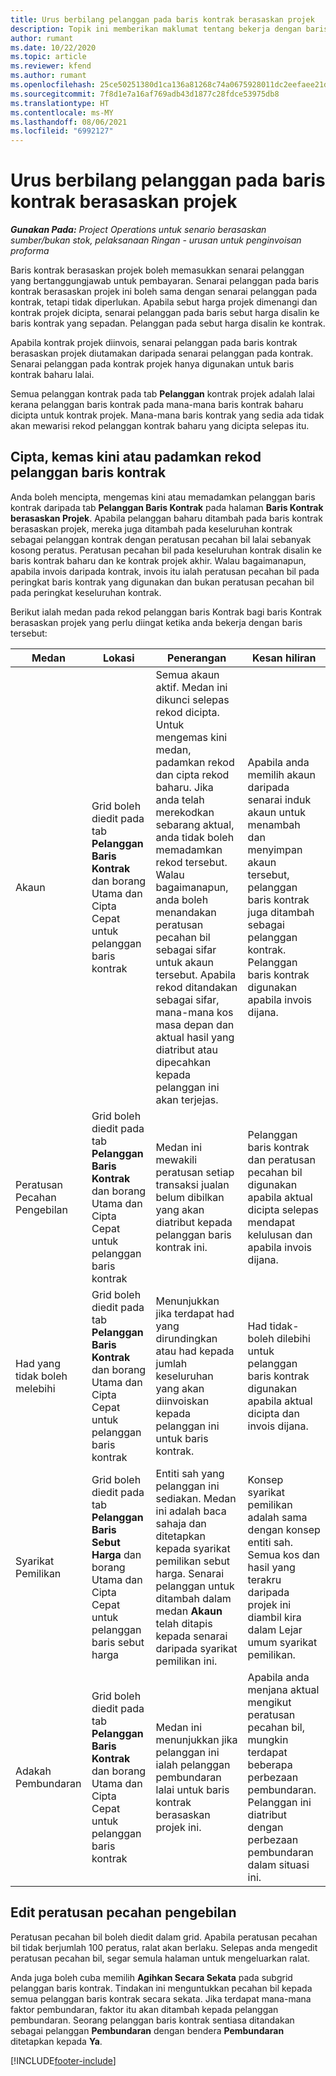 ```yaml
---
title: Urus berbilang pelanggan pada baris kontrak berasaskan projek
description: Topik ini memberikan maklumat tentang bekerja dengan baris kontrak dan kontrak yang mengandungi berbilang pelanggan.
author: rumant
ms.date: 10/22/2020
ms.topic: article
ms.reviewer: kfend
ms.author: rumant
ms.openlocfilehash: 25ce50251380d1ca136a81268c74a0675928011dc2eefaee21df83cdd62845a9
ms.sourcegitcommit: 7f8d1e7a16af769adb43d1877c28fdce53975db8
ms.translationtype: HT
ms.contentlocale: ms-MY
ms.lasthandoff: 08/06/2021
ms.locfileid: "6992127"
---
```

# <a name="manage-multiple-customers-on-project-based-contract-lines"></a>Urus berbilang pelanggan pada baris kontrak berasaskan projek

_**Gunakan Pada:** Project Operations untuk senario berasaskan sumber/bukan stok, pelaksanaan Ringan - urusan untuk penginvoisan proforma_

Baris kontrak berasaskan projek boleh memasukkan senarai pelanggan yang bertanggungjawab untuk pembayaran. Senarai pelanggan pada baris kontrak berasaskan projek ini boleh sama dengan senarai pelanggan pada kontrak, tetapi tidak diperlukan. Apabila sebut harga projek dimenangi dan kontrak projek dicipta, senarai pelanggan pada baris sebut harga disalin ke baris kontrak yang sepadan. Pelanggan pada sebut harga disalin ke kontrak.

Apabila kontrak projek diinvois, senarai pelanggan pada baris kontrak berasaskan projek diutamakan daripada senarai pelanggan pada kontrak. Senarai pelanggan pada kontrak projek hanya digunakan untuk baris kontrak baharu lalai.

Semua pelanggan kontrak pada tab **Pelanggan** kontrak projek adalah lalai kerana pelanggan baris kontrak pada mana-mana baris kontrak baharu dicipta untuk kontrak projek. Mana-mana baris kontrak yang sedia ada tidak akan mewarisi rekod pelanggan kontrak baharu yang dicipta selepas itu.

## <a name="create-update-or-delete-a-contract-line-customer-record"></a>Cipta, kemas kini atau padamkan rekod pelanggan baris kontrak

Anda boleh mencipta, mengemas kini atau memadamkan pelanggan baris kontrak daripada tab **Pelanggan Baris Kontrak** pada halaman **Baris Kontrak berasaskan Projek**. Apabila pelanggan baharu ditambah pada baris kontrak berasaskan projek, mereka juga ditambah pada keseluruhan kontrak sebagai pelanggan kontrak dengan peratusan pecahan bil lalai sebanyak kosong peratus. Peratusan pecahan bil pada keseluruhan kontrak disalin ke baris kontrak baharu dan ke kontrak projek akhir. Walau bagaimanapun, apabila invois daripada kontrak, invois itu ialah peratusan pecahan bil pada peringkat baris kontrak yang digunakan dan bukan peratusan pecahan bil pada peringkat keseluruhan kontrak. 

Berikut ialah medan pada rekod pelanggan baris Kontrak bagi baris Kontrak berasaskan projek yang perlu diingat ketika anda bekerja dengan baris tersebut:

| Medan | Lokasi | Penerangan | Kesan hiliran |
| --- | --- | --- | --- |
| Akaun | Grid boleh diedit pada tab **Pelanggan Baris Kontrak** dan borang Utama dan Cipta Cepat untuk pelanggan baris kontrak | Semua akaun aktif. Medan ini dikunci selepas rekod dicipta. Untuk mengemas kini medan, padamkan rekod dan cipta rekod baharu. Jika anda telah merekodkan sebarang aktual, anda tidak boleh memadamkan rekod tersebut. Walau bagaimanapun, anda boleh menandakan peratusan pecahan bil sebagai sifar untuk akaun tersebut. Apabila rekod ditandakan sebagai sifar, mana-mana kos masa depan dan aktual hasil yang diatribut atau dipecahkan kepada pelanggan ini akan terjejas. | Apabila anda memilih akaun daripada senarai induk akaun untuk menambah dan menyimpan akaun tersebut, pelanggan baris kontrak juga ditambah sebagai pelanggan kontrak. Pelanggan baris kontrak digunakan apabila invois dijana. |
| Peratusan Pecahan Pengebilan | Grid boleh diedit pada tab **Pelanggan Baris Kontrak** dan borang Utama dan Cipta Cepat untuk pelanggan baris kontrak | Medan ini mewakili peratusan setiap transaksi jualan belum dibilkan yang akan diatribut kepada pelanggan baris kontrak ini. | Pelanggan baris kontrak dan peratusan pecahan bil digunakan apabila aktual dicipta selepas mendapat kelulusan dan apabila invois dijana. |
| Had yang tidak boleh melebihi | Grid boleh diedit pada tab **Pelanggan Baris Kontrak** dan borang Utama dan Cipta Cepat untuk pelanggan baris kontrak | Menunjukkan jika terdapat had yang dirundingkan atau had kepada jumlah keseluruhan yang akan diinvoiskan kepada pelanggan ini untuk baris kontrak. | Had tidak-boleh dilebihi untuk pelanggan baris kontrak digunakan apabila aktual dicipta dan invois dijana. |
| Syarikat Pemilikan | Grid boleh diedit pada tab **Pelanggan Baris Sebut Harga** dan borang Utama dan Cipta Cepat untuk pelanggan baris sebut harga | Entiti sah yang pelanggan ini sediakan. Medan ini adalah baca sahaja dan ditetapkan kepada syarikat pemilikan sebut harga. Senarai pelanggan untuk ditambah dalam medan **Akaun** telah ditapis kepada senarai daripada syarikat pemilikan ini. | Konsep syarikat pemilikan adalah sama dengan konsep entiti sah. Semua kos dan hasil yang terakru daripada projek ini diambil kira dalam Lejar umum syarikat pemilikan. |
| Adakah Pembundaran | Grid boleh diedit pada tab **Pelanggan Baris Kontrak** dan borang Utama dan Cipta Cepat untuk pelanggan baris kontrak | Medan ini menunjukkan jika pelanggan ini ialah pelanggan pembundaran lalai untuk baris kontrak berasaskan projek ini. | Apabila anda menjana aktual mengikut peratusan pecahan bil, mungkin terdapat beberapa perbezaan pembundaran. Pelanggan ini diatribut dengan perbezaan pembundaran dalam situasi ini. |

## <a name="edit-billing-split-percentages"></a>Edit peratusan pecahan pengebilan

Peratusan pecahan bil boleh diedit dalam grid. Apabila peratusan pecahan bil tidak berjumlah 100 peratus, ralat akan berlaku. Selepas anda mengedit peratusan pecahan bil, segar semula halaman untuk mengeluarkan ralat.

Anda juga boleh cuba memilih **Agihkan Secara Sekata** pada subgrid pelanggan baris kontrak. Tindakan ini menguntukkan pecahan bil kepada semua pelanggan baris kontrak secara sekata. Jika terdapat mana-mana faktor pembundaran, faktor itu akan ditambah kepada pelanggan pembundaran. Seorang pelanggan baris kontrak sentiasa ditandakan sebagai pelanggan **Pembundaran** dengan bendera **Pembundaran** ditetapkan kepada **Ya**.


[!INCLUDE[footer-include](../includes/footer-banner.md)]